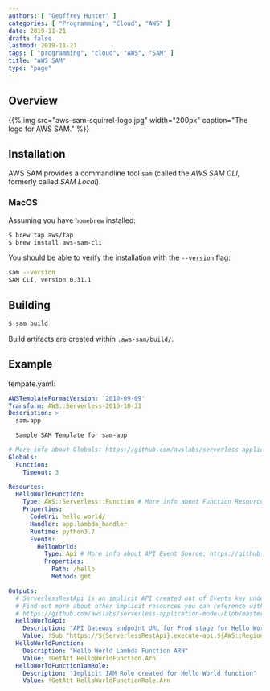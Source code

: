 ```yaml
---
authors: [ "Geoffrey Hunter" ]
categories: [ "Programming", "Cloud", "AWS" ]
date: 2019-11-21
draft: false
lastmod: 2019-11-21
tags: [ "programming", "cloud", "AWS", "SAM" ]
title: "AWS SAM"
type: "page"
---
```


## Overview

{{% img src="aws-sam-squirrel-logo.jpg" width="200px" caption="The logo for AWS SAM." %}}

## Installation

AWS SAM provides a commandline tool `sam` (called the _AWS SAM CLI_, formerly called _SAM Local_).

### MacOS

Assuming you have `homebrew` installed:

```sh
$ brew tap aws/tap
$ brew install aws-sam-cli
```

You should be able to verify the installation with the `--version` flag:

```sh
sam --version
SAM CLI, version 0.31.1
```

## Building

```bash
$ sam build
```

Build artifacts are created within `.aws-sam/build/`.

## Example

tempate.yaml:

```yaml
AWSTemplateFormatVersion: '2010-09-09'
Transform: AWS::Serverless-2016-10-31
Description: >
  sam-app

  Sample SAM Template for sam-app

# More info about Globals: https://github.com/awslabs/serverless-application-model/blob/master/docs/globals.rst
Globals:
  Function:
    Timeout: 3

Resources:
  HelloWorldFunction:
    Type: AWS::Serverless::Function # More info about Function Resource: https://github.com/awslabs/serverless-application-model/blob/master/versions/2016-10-31.md#awsserverlessfunction
    Properties:
      CodeUri: hello_world/
      Handler: app.lambda_handler
      Runtime: python3.7
      Events:
        HelloWorld:
          Type: Api # More info about API Event Source: https://github.com/awslabs/serverless-application-model/blob/master/versions/2016-10-31.md#api
          Properties:
            Path: /hello
            Method: get

Outputs:
  # ServerlessRestApi is an implicit API created out of Events key under Serverless::Function
  # Find out more about other implicit resources you can reference within SAM
  # https://github.com/awslabs/serverless-application-model/blob/master/docs/internals/generated_resources.rst#api
  HelloWorldApi:
    Description: "API Gateway endpoint URL for Prod stage for Hello World function"
    Value: !Sub "https://${ServerlessRestApi}.execute-api.${AWS::Region}.amazonaws.com/Prod/hello/"
  HelloWorldFunction:
    Description: "Hello World Lambda Function ARN"
    Value: !GetAtt HelloWorldFunction.Arn
  HelloWorldFunctionIamRole:
    Description: "Implicit IAM Role created for Hello World function"
    Value: !GetAtt HelloWorldFunctionRole.Arn
```